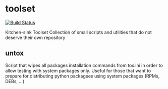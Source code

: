 # toolset

[![Build Status](https://travis-ci.org/ssbarnea/toolset.svg?branch=master)](https://travis-ci.org/ssbarnea/toolset)

Kitchen-sink Toolset Collection of small scripts and utilities that do not deserve their own repository

## untox

Script that wipes all packages installation commands from tox.ini in order to allow
testing with system packages only. Useful for those that want to prepare for distributing
python packagees using system packages (RPMs, DEBs, ...)
